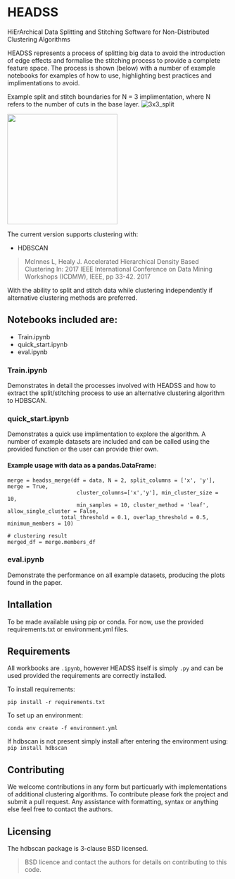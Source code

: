 # HEADSS
HiErArchical Data Splitting and Stitching Software for Non-Distributed Clustering Algorithms

HEADSS represents a process of splitting big data to avoid the introduction of edge effects and formalise the stitching process to provide a complete feature space. The process is shown (below) with a number of example notebooks for examples of how to use, highlighting best practices and implimentations to avoid.

Example split and stitch boundaries for N = 3 implimentation, where N refers to the number of cuts in the base layer.
![3x3_split](https://user-images.githubusercontent.com/84581147/170474116-5f718b98-618d-4d61-a95c-c1c7a8012f57.png)
<!-- ![3x3_stitch](https://user-images.githubusercontent.com/84581147/170474111-fe226e70-14d4-4408-b4f0-61451f06b48a.png) -->
<img src="https://user-images.githubusercontent.com/84581147/170474111-fe226e70-14d4-4408-b4f0-61451f06b48a.png" width="250" height="250">

The current version supports clustering with:
- HDBSCAN
> McInnes L, Healy J. Accelerated Hierarchical Density Based Clustering In: 2017 IEEE International Conference on Data Mining Workshops (ICDMW), IEEE, pp 33-42. 2017

With the ability to split and stitch data while clustering independently if alternative clustering methods are preferred.

## Notebooks included are: 
- Train.ipynb
- quick_start.ipynb
- eval.ipynb

### Train.ipynb
Demonstrates in detail the processes involved with HEADSS and how to extract the split/stitching process to use an alternative clustering algorithm to HDBSCAN.

### quick_start.ipynb
Demonstrates a quick use implimentation to explore the algorithm. A number of example datasets are included and can be called using the provided function or the user can provide thier own.

#### Example usage with data as a pandas.DataFrame:
```
merge = headss_merge(df = data, N = 2, split_columns = ['x', 'y'], merge = True,
                      cluster_columns=['x','y'], min_cluster_size = 10, 
                      min_samples = 10, cluster_method = 'leaf', allow_single_cluster = False,
                 total_threshold = 0.1, overlap_threshold = 0.5, minimum_members = 10) 

# clustering result
merged_df = merge.members_df
```

### eval.ipynb
Demonstrate the performance on all example datasets, producing the plots found in the paper.

## Intallation

To be made available using pip or conda. For now, use the provided requirements.txt or environment.yml files.

## Requirements

All workbooks are `.ipynb`, however HEADSS itself is simply `.py` and can be used provided the requirements are correctly installed.

To install requirements:

```setup
pip install -r requirements.txt
```

To set up an environment:

```
conda env create -f environment.yml
```

If hdbscan is not present simply install after entering the environment using:
```pip install hdbscan```

## Contributing

We welcome contributions in any form but particuarly with implementations of additional clustering algorithms. To contribute please fork the project and submit a pull request. Any assistance with formatting, syntax or anything else feel free to contact the authors.

## Licensing

The hdbscan package is 3-clause BSD licensed.

>  BSD licence and contact the authors for details on contributing to this code.
